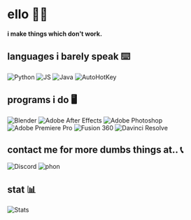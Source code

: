 # ello 👨‍🦲

**i make things which don't work.**

## languages i barely speak ⌨️

![Python](https://img.shields.io/badge/-Python-blue?style=for-the-badge&logo=Python&logoColor=white)
![JS](https://img.shields.io/badge/-Javascript-yellow?style=for-the-badge&logo=Javascript&logoColor=white) 
![Java](https://img.shields.io/badge/-Java-c42e23?style=for-the-badge&logo=Java&logoColor=white) 
![AutoHotKey](https://img.shields.io/badge/-AutoHotKey-258520?style=for-the-badge&logo=AutoHotKey&logoColor=white) 

## programs i do 🖥️

![Blender](https://img.shields.io/badge/-Blender-orange?style=for-the-badge&logo=Blender&logoColor=white)
![Adobe After Effects](https://img.shields.io/badge/After%20Effects-9999FF?style=for-the-badge&logo=Adobe%20After%20Effects&logoColor=white)
![Adobe Photoshop](https://img.shields.io/badge/photoshop-%2331A8FF?style=for-the-badge&logo=adobe%20photoshop&logoColor=white)
![Adobe Premiere Pro](https://img.shields.io/badge/Premiere%20Pro-7f39c4?style=for-the-badge&logo=Adobe%20Premiere%20Pro&logoColor=white)
![Fusion 360](https://img.shields.io/badge/Fusion%20360-d18e2a?style=for-the-badge&logo=Autodesk&logoColor=white)
![Davinci Resolve](https://img.shields.io/badge/Davinci%20Resolve-9e1c27?style=for-the-badge&logo=Neo4J&logoColor=white) <!-- I couldn't find real not fake davinci resolve logo so i stole Neo4js -->

## contact me for more dumbs things at.. 📞


![Discord](https://img.shields.io/badge/-Asptu%230003-7289DA?style=for-the-badge&logo=Discord&logoColor=white&link=http://discord.com/app)
![phon](https://img.shields.io/badge/-89548934989844466346ee_(phone)-2d2d2e?style=for-the-badge&logo=AlloCiné&logoColor=white&link=https://xn--n3h.neocities.org/)

## stat 📊
    
![Stats](https://github-readme-stats.vercel.app/api/top-langs/?username=asptu&layout=compact&bg_color=0D1117&title_color=F0F6FC&text_color=F0F6FC&hide_border=true)

